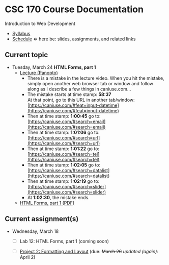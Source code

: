 # CSC 170 Course Documentation
Introduction to Web Development

- [Syllabus](syllabus.md)
- [Schedule](schedule.md)   &lArr; here be: slides, assignments, and related links

## Current topic

- Tuesday, March 24 **HTML Forms, part 1**
  - [Lecture (Panopto)](https://rochester.hosted.panopto.com/Panopto/Pages/Viewer.aspx?id=aa028007-30f9-4355-9a38-ab8801563f30)
    - There is a mistake in the lecture video. When you hit the mistake, simply open another web browser tab or window and follow along as I describe a few things in caniuse.com...
    - The mistake starts at time stamp: **58:37** <br>At that point, go to this URL in another tab/window: [https://caniuse.com/#feat=input-datetime](https://caniuse.com/#feat=input-datetime)
    - Then at time stamp: **1:00:45** go to: [https://caniuse.com/#search=email](https://caniuse.com/#search=email)
    - Then at time stamp: **1:01:06** go to: [https://caniuse.com/#search=url](https://caniuse.com/#search=url)
    - Then at time stamp: **1:01:22** go to: [https://caniuse.com/#search=tel](https://caniuse.com/#search=tel)
    - Then at time stamp: **1:02:05** go to: [https://caniuse.com/#search=datalist](https://caniuse.com/#search=datalist)
    - Then at time stamp: **1:02:19** go to: [https://caniuse.com/#search=slider](https://caniuse.com/#search=slider)
    - At **1:02:30**, the mistake ends.
  - [HTML Forms, part 1 (PDF)](18-html-forms1/html-forms1.pdf)

## Current assignment(s)

- Wednesday, March 18

  - [ ] Lab 12: HTML Forms, part 1 (coming soon)
  - [ ] [Project 2: Formatting and Layout](project02-formatting-and-layout/instructions.md) (due: <s>March 26</s> *updated (again):* April 2)

  

